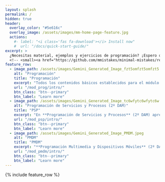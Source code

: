 ```yaml
---
layout: splash
permalink: /
hidden: true
header:
  overlay_color: "#5e616c"
  overlay_image: /assets/images/mm-home-page-feature.jpg
  actions:
    #- label: "<i class='fas fa-download'></i> Install now"
    #  url: "/docs/quick-start-guide/"
excerpt: >
  ¿Necesitas material, ejemplos y ejercicios de programación? ¡Espero que aquí puedas encontrar lo que necesitas!<br />
  <!-- <small><a href="https://github.com/mmistakes/minimal-mistakes/releases/tag/4.27.3">Latest release v4.27.3</a></small> -->
feature_row:
  - image_path: /assets/images/Gemini_Generated_Image_fzt5omfzt5omfzt5.jpeg
    alt: "Programación"
    title: "Programación"
    excerpt: "Todos los contenidos básicos establecidos para el módulo de Programación del primer curso de DAM o DAW los encontrarás aquí."
    url: "/mod_prog/intro/"
    btn_class: "btn--primary"
    btn_label: "Learn more"
  - image_path: /assets/images/Gemini_Generated_Image_tc6wfytc6wfytc6w.jpeg
    alt: "Programación de Servicios y Procesos (2º DAM)"
    title: "PSP"
    excerpt: "En **Programación de Servicios y Procesos** (2º DAM) aprenderás a lanzar procesos e hilos, sincronizarlos, etc."
    url: "/mod_psp/intro/"
    btn_class: "btn--primary"
    btn_label: "Learn more"
  - image_path: /assets/images/Gemini_Generated_Image_PMDM.jpeg
    alt: "PMDM"
    title: "PMDM"
    excerpt: "**Programación Multimedia y Dispositivos Móviles** (2º DAM) te introducirá en el mundo del desarrollo en dispositivos móviles."
    url: "/mod_pmdm/intro/"
    btn_class: "btn--primary"
    btn_label: "Learn more"
---
```


{% include feature_row %}
